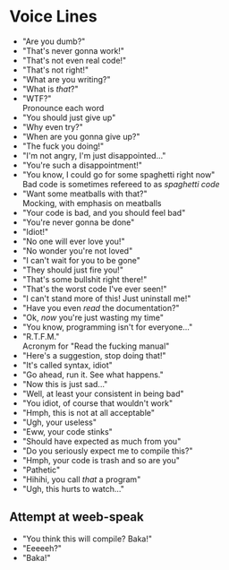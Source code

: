 # Voice Lines

* "Are you dumb?"
* "That's never gonna work!"
* "That's not even real code!"
* "That's not right!"
* "What are you writing?"
* "What is *that*?"
* "WTF?"  
  Pronounce each word
* "You should just give up"
* "Why even try?"
* "When are you gonna give up?"
* "The fuck you doing!"
* "I'm not angry, I'm just disappointed..."
* "You're such a disappointment!"
* "You know, I could go for some spaghetti right now"  
  Bad code is sometimes refereed to as *spaghetti code*
* "Want some meatballs with that?"  
  Mocking, with emphasis on meatballs
* "Your code is bad, and you should feel bad"
* "You're never gonna be done"
* "Idiot!"
* "No one will ever love you!"
* "No wonder you're not loved"
* "I can't wait for you to be gone"
* "They should just fire you!"
* "That's some bullshit right there!"
* "That's the worst code I've ever seen!"
* "I can't stand more of this! Just uninstall me!"
* "Have you even *read* the documentation?"
* "Ok, *now* you're just wasting my time"
* "You know, programming isn't for everyone..."
* "R.T.F.M."  
  Acronym for "Read the fucking manual"
* "Here's a suggestion, stop doing that!"
* "It's called syntax, idiot"
* "Go ahead, run it. See what happens."
* "Now this is just sad..."
* "Well, at least your consistent in being bad"
* "You idiot, of course that wouldn't work"
* "Hmph, this is not at all acceptable"
* "Ugh, your useless"
* "Eww, your code stinks"
* "Should have expected as much from you"
* "Do you seriously expect me to compile this?"
* "Hmph, your code is trash and so are you"
* "Pathetic"
* "Hihihi, you call *that* a program"
* "Ugh, this hurts to watch..."

## Attempt at weeb-speak

* "You think this will compile? Baka!"
* "Eeeeeh?"
* "Baka!"
